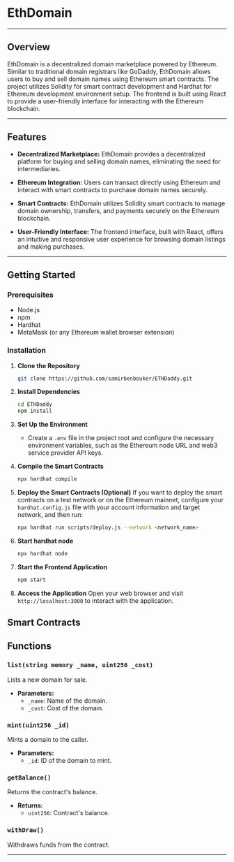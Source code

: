 # EthDomain

---

## Overview

EthDomain is a decentralized domain marketplace powered by Ethereum. Similar to traditional domain registrars like GoDaddy, EthDomain allows users to buy and sell domain names using Ethereum smart contracts. The project utilizes Solidity for smart contract development and Hardhat for Ethereum development environment setup. The frontend is built using React to provide a user-friendly interface for interacting with the Ethereum blockchain.

---

## Features

- **Decentralized Marketplace:** EthDomain provides a decentralized platform for buying and selling domain names, eliminating the need for intermediaries.
  
- **Ethereum Integration:** Users can transact directly using Ethereum and interact with smart contracts to purchase domain names securely.

- **Smart Contracts:** EthDomain utilizes Solidity smart contracts to manage domain ownership, transfers, and payments securely on the Ethereum blockchain.

- **User-Friendly Interface:** The frontend interface, built with React, offers an intuitive and responsive user experience for browsing domain listings and making purchases.

---

## Getting Started

### Prerequisites

- Node.js
- npm
- Hardhat
- MetaMask (or any Ethereum wallet browser extension)

### Installation
1. **Clone the Repository**
   ```bash
   git clone https://github.com/samirbenbouker/ETHDaddy.git
   ```

2. **Install Dependencies**
   ```bash
   cd ETHDaddy
   npm install
   ```

3. **Set Up the Environment**
   - Create a `.env` file in the project root and configure the necessary environment variables, such as the Ethereum node URL and web3 service provider API keys.

4. **Compile the Smart Contracts**
   ```bash
   npx hardhat compile
   ```

5. **Deploy the Smart Contracts (Optional)**
   If you want to deploy the smart contracts on a test network or on the Ethereum mainnet, configure your `hardhat.config.js` file with your account information and target network, and then run:
   ```bash
   npx hardhat run scripts/deploy.js --network <network_name>
   ```

6. **Start hardhat node**
   ```bash
   npx hardhat node
   ```

7. **Start the Frontend Application**
   ```bash
   npm start
   ```

8. **Access the Application**
   Open your web browser and visit `http://localhost:3000` to interact with the application.

## Smart Contracts

## Functions

### `list(string memory _name, uint256 _cost)`

Lists a new domain for sale.

- **Parameters:**
  - `_name`: Name of the domain.
  - `_cost`: Cost of the domain.

### `mint(uint256 _id)`

Mints a domain to the caller.

- **Parameters:**
  - `_id`: ID of the domain to mint.

### `getBalance()`

Returns the contract's balance.

- **Returns:**
  - `uint256`: Contract's balance.

### `withDraw()`

Withdraws funds from the contract.

---
